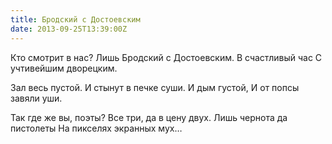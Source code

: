 ```yaml
---
title: Бродский с Достоевским
date: 2013-09-25T13:39:00Z
---
```


Кто смотрит в нас?
Лишь Бродский с Достоевским.
В счастливый час
С учтивейшим дворецким.

Зал весь пустой.
И стынут в печке суши.
И дым густой,
И от попсы завяли уши.

Так где же вы, поэты?
Все три, да в цену двух.
Лишь чернота да пистолеты
На пикселях экранных мух…